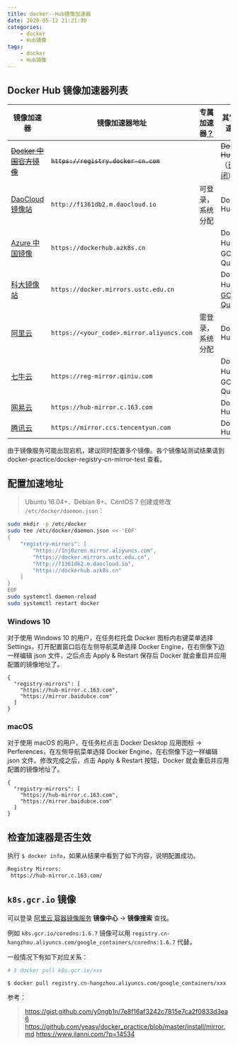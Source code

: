 ```yaml
---
title: docker--Hub镜像加速器
date: 2020-05-12 21:21:30
categories:
    - docker
    - Hub镜像
tags:
    - docker
    - Hub镜像
---
```

## Docker Hub 镜像加速器列表

镜像加速器 | 镜像加速器地址 | 专属加速器[？](# "需登录后获取平台分配的专属加速器") | 其它加速[？](# "支持哪些镜像来源的镜像加速")
--- | --- | --- | --
~~[Docker 中国官方镜像](https://docker-cn.com/registry-mirror)~~ | ~~`https://registry.docker-cn.com`~~ | | ~~Docker Hub~~（[已关闭](https://github.com/docker/docker.github.io/issues/8793)）
[DaoCloud 镜像站](https://daocloud.io/mirror) | `http://f1361db2.m.daocloud.io` | 可登录，系统分配 | Docker Hub
[Azure 中国镜像](https://github.com/Azure/container-service-for-azure-china/blob/master/aks/README.md#22-container-registry-proxy) | `https://dockerhub.azk8s.cn` | | Docker Hub、GCR、Quay
[科大镜像站](https://mirrors.ustc.edu.cn/help/dockerhub.html) | `https://docker.mirrors.ustc.edu.cn` | | Docker Hub、[GCR](https://github.com/ustclug/mirrorrequest/issues/91)、[Quay](https://github.com/ustclug/mirrorrequest/issues/135)
[阿里云](https://cr.console.aliyun.com) | `https://<your_code>.mirror.aliyuncs.com` | 需登录，系统分配 | Docker Hub
[七牛云](https://kirk-enterprise.github.io/hub-docs/#/user-guide/mirror) | `https://reg-mirror.qiniu.com` | | Docker Hub、GCR、Quay
[网易云](https://c.163yun.com/hub) | `https://hub-mirror.c.163.com` | | Docker Hub
[腾讯云](https://cloud.tencent.com/document/product/457/9113) | `https://mirror.ccs.tencentyun.com` | | Docker Hub
由于镜像服务可能出现宕机，建议同时配置多个镜像。各个镜像站测试结果请到 docker-practice/docker-registry-cn-mirror-test 查看。

## 配置加速地址
> Ubuntu 16.04+、Debian 8+、CentOS 7
创建或修改 `/etc/docker/daemon.json`：

```bash
sudo mkdir -p /etc/docker
sudo tee /etc/docker/daemon.json <<-'EOF'
{
    "registry-mirrors": [
        "https://1nj0zren.mirror.aliyuncs.com",
        "https://docker.mirrors.ustc.edu.cn",
        "http://f1361db2.m.daocloud.io",
        "https://dockerhub.azk8s.cn"
    ]
}
EOF
sudo systemctl daemon-reload
sudo systemctl restart docker
```
### Windows 10
对于使用 Windows 10 的用户，在任务栏托盘 Docker 图标内右键菜单选择 Settings，打开配置窗口后在左侧导航菜单选择 Docker Engine，在右侧像下边一样编辑 json 文件，之后点击 Apply & Restart 保存后 Docker 就会重启并应用配置的镜像地址了。

```
{
  "registry-mirrors": [
    "https://hub-mirror.c.163.com",
    "https://mirror.baidubce.com"
  ]
}
```

### macOS
对于使用 macOS 的用户，在任务栏点击 Docker Desktop 应用图标 -> Perferences，在左侧导航菜单选择 Docker Engine，在右侧像下边一样编辑 json 文件。修改完成之后，点击 Apply & Restart 按钮，Docker 就会重启并应用配置的镜像地址了。
```
{
  "registry-mirrors": [
    "https://hub-mirror.c.163.com",
    "https://mirror.baidubce.com"
  ]
}
```
## 检查加速器是否生效

执行 `$ docker info`，如果从结果中看到了如下内容，说明配置成功。

```bash
Registry Mirrors:
 https://hub-mirror.c.163.com/
```

## `k8s.gcr.io` 镜像

可以登录 [阿里云 容器镜像服务](https://www.aliyun.com/product/acr?source=5176.11533457&userCode=8lx5zmtu&type=copy) **镜像中心** -> **镜像搜索** 查找。

例如 `k8s.gcr.io/coredns:1.6.7` 镜像可以用 `registry.cn-hangzhou.aliyuncs.com/google_containers/coredns:1.6.7` 代替。

一般情况下有如下对应关系：

```bash
# $ docker pull k8s.gcr.io/xxx

$ docker pull registry.cn-hangzhou.aliyuncs.com/google_containers/xxx
```
参考：
> https://gist.github.com/y0ngb1n/7e8f16af3242c7815e7ca2f0833d3ea6
> https://github.com/yeasy/docker_practice/blob/master/install/mirror.md
> https://www.ilanni.com/?p=14534